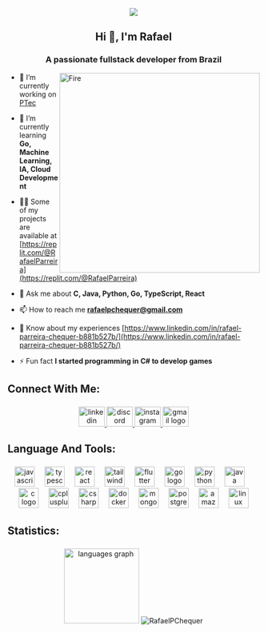 <p align="center">
  <img src="https://i.pinimg.com/originals/e1/29/98/e12998b73503f38979b2c267b489fc9b.gif">
</p>
<h2 align="center">Hi 👋, I'm Rafael</h2>
<h3 align="center">A passionate fullstack developer from Brazil</h3>
<img align="right" alt="Fire" width="400" src="https://freefrontend.com/assets/img/css-fire-animation/CSS-Fire.gif">

- 🔭 I’m currently working on [PTec](https://ptec.dev/)

- 🌱 I’m currently learning **Go, Machine Learning, IA, Cloud Development**

- 👨‍💻 Some of my projects are available at [https://replit.com/@RafaelParreira](https://replit.com/@RafaelParreira)

- 💬 Ask me about **C, Java, Python, Go, TypeScript, React**

- 📫 How to reach me **rafaelpchequer@gmail.com**

- 📄 Know about my experiences [https://www.linkedin.com/in/rafael-parreira-chequer-b881b527b/](https://www.linkedin.com/in/rafael-parreira-chequer-b881b527b/)

- ⚡ Fun fact **I started programming in C# to develop games**

###

<h2 align="left">Connect With Me:</h2>

###

<div align="center">
  <a href="https://linkedin.com/in/rafael parreira chequer" target="_blank">
    <img src="https://raw.githubusercontent.com/maurodesouza/profile-readme-generator/master/src/assets/icons/social/linkedin/default.svg" width="52" height="40" alt="linkedin logo"  />
  </a>
  <a href="xecao" target="_blank">
    <img src="https://raw.githubusercontent.com/maurodesouza/profile-readme-generator/master/src/assets/icons/social/discord/default.svg" width="52" height="40" alt="discord logo"  />
  </a>
  <a href="https://instagram.com/rpchequer" target="_blank">
    <img src="https://raw.githubusercontent.com/maurodesouza/profile-readme-generator/master/src/assets/icons/social/instagram/default.svg" width="52" height="40" alt="instagram logo"  />
  </a>
  <a href="rafaelpchequer@gmail.com" target="_blank">
    <img src="https://raw.githubusercontent.com/maurodesouza/profile-readme-generator/master/src/assets/icons/social/gmail/default.svg" width="52" height="40" alt="gmail logo"  />
  </a>
</div>

###

<h2 align="left">Language And Tools:</h2>

###

<div align="center">
  <img src="https://cdn.jsdelivr.net/gh/devicons/devicon/icons/javascript/javascript-original.svg" height="40" alt="javascript logo"  />
  <img width="12" />
  <img src="https://cdn.jsdelivr.net/gh/devicons/devicon/icons/typescript/typescript-original.svg" height="40" alt="typescript logo"  />
  <img width="12" />
  <img src="https://cdn.jsdelivr.net/gh/devicons/devicon/icons/react/react-original.svg" height="40" alt="react logo"  />
  <img width="12" />
  <img src="https://cdn.jsdelivr.net/gh/devicons/devicon/icons/tailwindcss/tailwindcss-original-wordmark.svg" height="40" alt="tailwindcss logo"  />
  <img width="12" />
  <img src="https://cdn.jsdelivr.net/gh/devicons/devicon/icons/flutter/flutter-original.svg" height="40" alt="flutter logo"  />
  <img width="12" />
  <img src="https://cdn.jsdelivr.net/gh/devicons/devicon/icons/go/go-original.svg" height="40" alt="go logo"  />
  <img width="12" />
  <img src="https://cdn.jsdelivr.net/gh/devicons/devicon/icons/python/python-original.svg" height="40" alt="python logo"  />
  <img width="12" />
  <img src="https://cdn.jsdelivr.net/gh/devicons/devicon/icons/java/java-original.svg" height="40" alt="java logo"  />
  <img width="12" />
  <img src="https://cdn.jsdelivr.net/gh/devicons/devicon/icons/c/c-original.svg" height="40" alt="c logo"  />
  <img width="12" />
  <img src="https://cdn.jsdelivr.net/gh/devicons/devicon/icons/cplusplus/cplusplus-original.svg" height="40" alt="cplusplus logo"  />
  <img width="12" />
  <img src="https://cdn.jsdelivr.net/gh/devicons/devicon/icons/csharp/csharp-original.svg" height="40" alt="csharp logo"  />
  <img width="12" />
  <img src="https://cdn.jsdelivr.net/gh/devicons/devicon/icons/docker/docker-original.svg" height="40" alt="docker logo"  />
  <img width="12" />
  <img src="https://cdn.jsdelivr.net/gh/devicons/devicon/icons/mongodb/mongodb-original.svg" height="40" alt="mongodb logo"  />
  <img width="12" />
  <img src="https://cdn.jsdelivr.net/gh/devicons/devicon/icons/postgresql/postgresql-original.svg" height="40" alt="postgresql logo"  />
  <img width="12" />
  <img src="https://cdn.jsdelivr.net/gh/devicons/devicon/icons/amazonwebservices/amazonwebservices-line-wordmark.svg" height="40" alt="amazonwebservices logo"  />
  <img width="12" />
  <img src="https://cdn.jsdelivr.net/gh/devicons/devicon/icons/linux/linux-original.svg" height="40" alt="linux logo"  />
</div>

###

<h2 align="left">Statistics:</h2>

###

<div align="center">
  <img src="https://github-readme-stats.vercel.app/api/top-langs?username=RafaelPChequer&locale=en&hide_title=false&layout=compact&card_width=320&langs_count=10&theme=codeSTACKr&hide_border=false&order=2" height="150" alt="languages graph"  />
  <img src="https://github-readme-stats.vercel.app/api?username=RafaelPChequer&show_icons=true&locale=en&hide_title=false&layout=compact&card_width=320&langs_count=10&theme=codeSTACKr&hide_border=false&order=2" alt="RafaelPChequer" />
</div>
